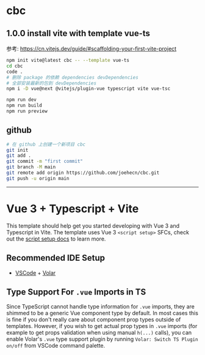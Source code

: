 # cbc

## 1.0.0 install vite with template vue-ts

参考: https://cn.vitejs.dev/guide/#scaffolding-your-first-vite-project

```bash
npm init vite@latest cbc -- --template vue-ts
cd cbc
code .
# 删除 package 的依赖 dependencies devDependencies
# 全部安装最新的包到 devDependencies
npm i -D vue@next @vitejs/plugin-vue typescript vite vue-tsc

npm run dev
npm run build
npm run preview
```

## github

```bash
# 在 github 上创建一个新项目 cbc
git init
git add .
git commit -m "first commit"
git branch -M main
git remote add origin https://github.com/joehecn/cbc.git
git push -u origin main
```

-----------------------------------------------------------------------

# Vue 3 + Typescript + Vite

This template should help get you started developing with Vue 3 and Typescript in Vite. The template uses Vue 3 `<script setup>` SFCs, check out the [script setup docs](https://v3.vuejs.org/api/sfc-script-setup.html#sfc-script-setup) to learn more.

## Recommended IDE Setup

- [VSCode](https://code.visualstudio.com/) + [Volar](https://marketplace.visualstudio.com/items?itemName=johnsoncodehk.volar)

## Type Support For `.vue` Imports in TS

Since TypeScript cannot handle type information for `.vue` imports, they are shimmed to be a generic Vue component type by default. In most cases this is fine if you don't really care about component prop types outside of templates. However, if you wish to get actual prop types in `.vue` imports (for example to get props validation when using manual `h(...)` calls), you can enable Volar's `.vue` type support plugin by running `Volar: Switch TS Plugin on/off` from VSCode command palette.
